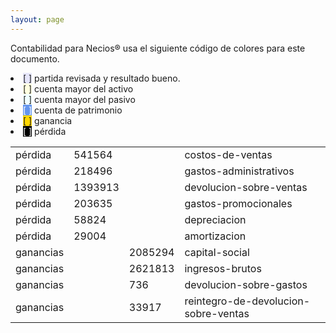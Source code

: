 ```yaml
--- 
layout: page
--- 
```


Contabilidad para Necios® usa el siguiente código de colores para este documento.
<li><span style='background-color: lavender'>[    ]</span> partida revisada y resultado bueno. </li>
<li><span style='background-color: lightyellow'>[    ]</span> cuenta mayor del activo </li>
<li><span style='background-color: azure'>[    ]</span> cuenta mayor del pasivo </li>
<li><span style='color: white; background-color: cornflowerblue'>[    ]</span> cuenta de patrimonio </li>
<li><span style='background-color: gold'>[    ]</span> ganancia </li>
<li><span style='color: white; background-color: black'>[    ]</span> pérdida </li>
<table><tbody>
<tr><td>pérdida</td><td>541564</td><td></td><td>costos-de-ventas</td></tr>
<tr><td>pérdida</td><td>218496</td><td></td><td>gastos-administrativos</td></tr>
<tr><td>pérdida</td><td>1393913</td><td></td><td>devolucion-sobre-ventas</td></tr>
<tr><td>pérdida</td><td>203635</td><td></td><td>gastos-promocionales</td></tr>
<tr><td>pérdida</td><td>58824</td><td></td><td>depreciacion</td></tr>
<tr><td>pérdida</td><td>29004</td><td></td><td>amortizacion</td></tr>
<tr><td> ganancias </td><td> </td><td>2085294</td><td>capital-social</td></tr>
<tr><td> ganancias </td><td> </td><td>2621813</td><td>ingresos-brutos</td></tr>
<tr><td> ganancias </td><td> </td><td>736</td><td>devolucion-sobre-gastos</td></tr>
<tr><td> ganancias </td><td> </td><td>33917</td><td>reintegro-de-devolucion-sobre-ventas</td></tr>
<table><tbody>
